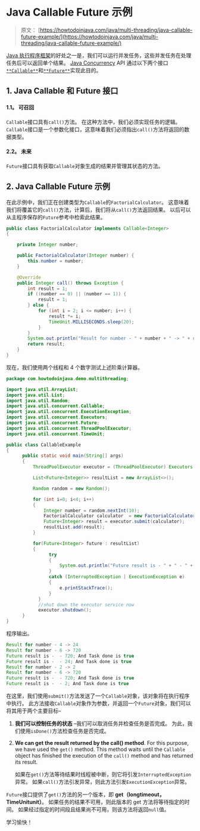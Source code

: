 # Java Callable Future 示例

> 原文： [https://howtodoinjava.com/java/multi-threading/java-callable-future-example/](https://howtodoinjava.com/java/multi-threading/java-callable-future-example/)

[Java 执行程序框架](https://howtodoinjava.com/java/multi-threading/java-thread-pool-executor-example/ "executor")的好处之一是，我们可以运行并发任务，这些并发任务在处理任务后可以返回单个结果。 [Java Concurrency](https://howtodoinjava.com/java-concurrency-tutorial/) API 通过以下两个接口[`**Callable**`](https://docs.oracle.com/javase/10/docs/api/java/util/concurrent/Callable.html "Callable")和[`**Future**`](https://docs.oracle.com/javase/10/docs/api/java/util/concurrent/Future.html "Future")实现此目的。

## 1\. Java Callable 和 Future 接口

#### 1.1。 可召回

`Callable`接口具有`call()`方法。 在这种方法中，我们必须实现任务的逻辑。 `Callable`接口是一个参数化接口，这意味着我们必须指出`call()`方法将返回的数据类型。

#### 2.2。 未来

`Future`接口具有获取`Callable`对象生成的结果并管理其状态的方法。

## 2\. Java Callable Future 示例

在此示例中，我们正在创建类型为`Callable`的`FactorialCalculator`。 这意味着我们将覆盖它的`call()`方法，计算后，我们将从`call()`方法返回结果。 以后可以从主程序保存的`Future`参考中检索此结果。

```java
public class FactorialCalculator implements Callable<Integer>
{

	private Integer number;

	public FactorialCalculator(Integer number) {
		this.number = number;
	}

	@Override
	public Integer call() throws Exception {
		int result = 1;
		if ((number == 0) || (number == 1)) {
			result = 1;
		} else {
			for (int i = 2; i <= number; i++) {
				result *= i;
				TimeUnit.MILLISECONDS.sleep(20);
			}
		}
		System.out.println("Result for number - " + number + " -> " + result);
		return result;
	}
}

```

现在，我们使用两个线程和 4 个数字测试上述阶乘计算器。

```java
package com.howtodoinjava.demo.multithreading;

import java.util.ArrayList;
import java.util.List;
import java.util.Random;
import java.util.concurrent.Callable;
import java.util.concurrent.ExecutionException;
import java.util.concurrent.Executors;
import java.util.concurrent.Future;
import java.util.concurrent.ThreadPoolExecutor;
import java.util.concurrent.TimeUnit;

public class CallableExample 
{
	  public static void main(String[] args) 
	  {
		  ThreadPoolExecutor executor = (ThreadPoolExecutor) Executors.newFixedThreadPool(2);

		  List<Future<Integer>> resultList = new ArrayList<>();

		  Random random = new Random();

		  for (int i=0; i<4; i++)
		  {
		      Integer number = random.nextInt(10);
		      FactorialCalculator calculator  = new FactorialCalculator(number);
		      Future<Integer> result = executor.submit(calculator);
		      resultList.add(result);
		  }

		  for(Future<Integer> future : resultList)
		  {
	            try 
	            {
	                System.out.println("Future result is - " + " - " + future.get() + "; And Task done is " + future.isDone());
	            } 
	            catch (InterruptedException | ExecutionException e) 
	            {
	                e.printStackTrace();
	            }
	        }
	        //shut down the executor service now
	        executor.shutdown();
	  }
}

```

程序输出。

```java
Result for number - 4 -> 24
Result for number - 6 -> 720
Future result is -  - 720; And Task done is true
Future result is -  - 24; And Task done is true
Result for number - 2 -> 2
Result for number - 6 -> 720
Future result is -  - 720; And Task done is true
Future result is -  - 2; And Task done is true

```

在这里，我们使用`submit()`方法发送了一个`Callable`对象，该对象将在执行程序中执行。 此方法接收`Callable`对象作为参数，并返回一个`Future`对象，我们可以将其用于两个主要目标–

1.  **我们可以控制任务的状态** –我们可以取消任务并检查任务是否完成。 为此，我们使用`isDone()`方法检查任务是否完成。
2.  **We can get the result returned by the call() method**. For this purpose, we have used the `get()` method. This method waits until the `Callable` object has finished the execution of the `call()` method and has returned its result.

    如果在`get()`方法等待结果时线程被中断，则它将引发`InterruptedException`异常。 如果`call()`方法引发异常，则此方法引发`ExecutionException`异常。

`Future`接口提供了`get()`方法的另一个版本，即 **get（longtimeout，TimeUnitunit）**。 如果任务的结果不可用，则此版本的 get 方法将等待指定的时间。 如果经过指定的时间段且结果尚不可用，则该方法将返回`null`值。

学习愉快！